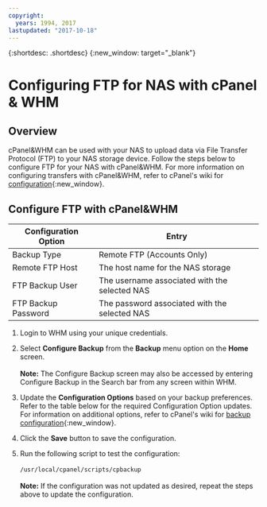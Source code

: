 ```yaml
---
copyright:
  years: 1994, 2017
lastupdated: "2017-10-18"
---
```

{:shortdesc: .shortdesc}
{:new_window: target="_blank"}

# Configuring FTP for NAS with cPanel & WHM

## Overview

cPanel&WHM can be used with your NAS to upload data via File Transfer Protocol (FTP) to your NAS storage device. Follow the steps below to configure FTP for your NAS with cPanel&WHM. For more information on configuring transfers with cPanel&WHM, refer to cPanel's wiki for [configuration](http://docs.cpanel.net/twiki/bin/view/11_34/WHMDocs/ConfigBackup){:new_window}.

## Configure FTP with cPanel&WHM

|Configuration Option|Entry|
|---|---|
|Backup Type|Remote FTP (Accounts Only)|
|Remote FTP Host|The host name for the NAS storage|
|FTP Backup User|The username associated with the selected NAS|
|FTP Backup Password|The password associated with the selected NAS|

1. Login to WHM using your unique credentials.

2. Select **Configure Backup** from the **Backup** menu option on the **Home** screen.<br/><br/>**Note:** The Configure Backup screen may also be accessed by entering Configure Backup in the Search bar from any screen within WHM.

3. Update the **Configuration Options** based on your backup preferences. Refer to the table below for the required Configuration Option
updates. For information on additional options, refer to cPanel's wiki for [backup configuration](http://docs.cpanel.net/twiki/bin/view/11_34/WHMDocs/ConfigBackup){:new_window}.

4. Click the **Save** button to save the configuration.

5. Run the following script to test the configuration:<br/><br/>`/usr/local/cpanel/scripts/cpbackup`<br/><br/>**Note:** If the configuration was not updated as desired, repeat the steps above to update the configuration.
